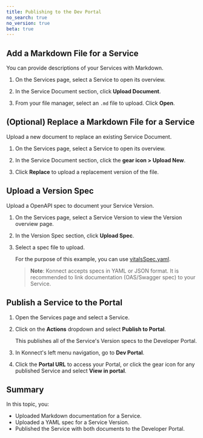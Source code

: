```yaml
---
title: Publishing to the Dev Portal
no_search: true
no_version: true
beta: true
---
```


## Add a Markdown File for a Service

You can provide descriptions of your Services with Markdown.

1. On the Services page, select a Service to open its overview.

2. In the Service Document section, click **Upload Document**.

3. From your file manager, select an `.md` file to upload. Click **Open**.

## (Optional) Replace a Markdown File for a Service

Upload a new document to replace an existing Service Document.

1. On the Services page, select a Service to open its overview.

2. In the Service Document section, click the **gear icon > Upload New**.

3. Click **Replace** to upload a replacement version of the file.

## Upload a Version Spec

Upload a OpenAPI spec to document your Service Version.

1. On the Services page, select a Service Version to view the Version overview
page.

2. In the Version Spec section, click **Upload Spec**.

3. Select a spec file to upload.

    For the purpose of this example, you can use
    [vitalsSpec.yaml](/konnect/vitalsSpec.yaml).

    >**Note**: Konnect accepts specs in YAML or JSON format. It is recommended to
    link documentation (OAS/Swagger spec) to your Service.


## Publish a Service to the Portal

1. Open the Services page and select a Service.

2. Click on the **Actions** dropdown and select **Publish to Portal**.

    This publishes all of the Service's Version specs to the Developer Portal.

3. In Konnect's left menu navigation, go to **Dev Portal**.

4. Click the **Portal URL** to access your Portal, or click the gear icon for
any published Service and select **View in portal**.

## Summary

In this topic, you:

* Uploaded Markdown documentation for a Service.
* Uploaded a YAML spec for a Service Version.
* Published the Service with both documents to the Developer Portal.
